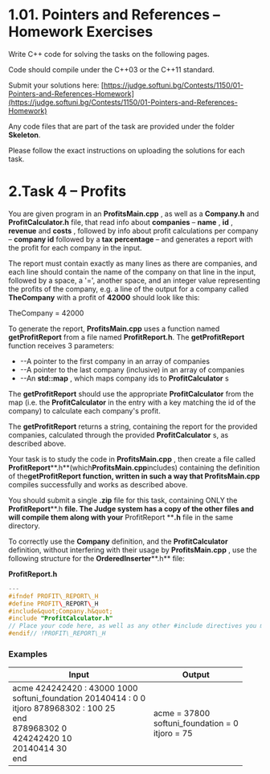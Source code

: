 # 1.01. Pointers and References – Homework Exercises

Write C++ code for solving the tasks on the following pages.

Code should compile under the C++03 or the C++11 standard.

Submit your solutions here: [https://judge.softuni.bg/Contests/1150/01-Pointers-and-References-Homework](https://judge.softuni.bg/Contests/1150/01-Pointers-and-References-Homework)

Any code files that are part of the task are provided under the folder **Skeleton**.

Please follow the exact instructions on uploading the solutions for each task.

# 2.Task 4 – Profits

You are given program in an **ProfitsMain.cpp** , as well as a **Company.h** and **ProfitCalculator.h** file, that read info about **companies** – **name** , **id** , **revenue** and **costs** , followed by info about profit calculations per company – **company id** followed by a **tax percentage** – and generates a report with the profit for each company in the input.

The report must contain exactly as many lines as there are companies, and each line should contain the name of the company on that line in the input, followed by a space, a &#39;=&#39;, another space, and an integer value representing the profits of the company, e.g. a line of the output for a company called **TheCompany** with a profit of **42000** should look like this:

TheCompany = 42000

To generate the report, **ProfitsMain.cpp** uses a function named **getProfitReport** from a file named **ProfitReport.h**. The **getProfitReport** function receives 3 parameters:

- --A pointer to the first company in an array of companies
- --A pointer to the last company (inclusive) in an array of companies
- --An **std::map** , which maps company ids to **ProfitCalculator** s

The **getProfitReport** should use the appropriate **ProfitCalculator** from the map (i.e. the **ProfitCalculator** in the entry with a key matching the id of the company) to calculate each company&#39;s profit.

The **getProfitReport** returns a string, containing the report for the provided companies, calculated through the provided **ProfitCalculator** s, as described above.

Your task is to study the code in **ProfitsMain.cpp** , then create a file called **ProfitReport****.h**(which**ProfitsMain.cpp**includes) containing the definition of the**getProfitReport **function, written in such a way that** ProfitsMain.cpp** compiles successfully and works as described above.

You should submit a single **.zip** file for this task, containing ONLY the **ProfitReport****.h **file. The Judge system has a copy of the other files and will compile them along with your** ProfitReport ****.h** file in the same directory.

To correctly use the **Company** definition, and the **ProfitCalculator** definition, without interfering with their usage by **ProfitsMain.cpp** , use the following structure for the **OrderedInserter****.h** file:

**ProfitReport.h**
```cpp
--- 
#ifndef PROFIT\_REPORT\_H
#define PROFIT\_REPORT\_H
#include&quot;Company.h&quot;
#include "ProfitCalculator.h"
// Place your code here, as well as any other #include directives you might need
#endif// !PROFIT\_REPORT\_H
```
### Examples

| **Input** | **Output** |
| --- | --- |
| acme 424242420 : 43000 1000 <br> softuni\_foundation 20140414 : 0 0 <br> itjoro 878968302 : 100 25 <br> end <br> 878968302 0 <br> 424242420 10 <br> 20140414 30 <br> end | acme = 37800 <br> softuni\_foundation = 0 <br> itjoro = 75 |
